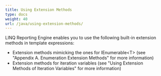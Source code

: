 ```yaml
---
title: Using Extension Methods
type: docs
weight: 40
url: /java/using-extension-methods/
---
```


LINQ Reporting Engine enables you to use the following built-in extension methods in template expressions:

- Extension methods mimicking the ones for IEnumerable&lt;T&gt; (see "Appendix A. Enumeration Extension Methods" for more information)
- Extension methods for iteration variables (see "Using Extension Methods of Iteration Variables" for more information)
